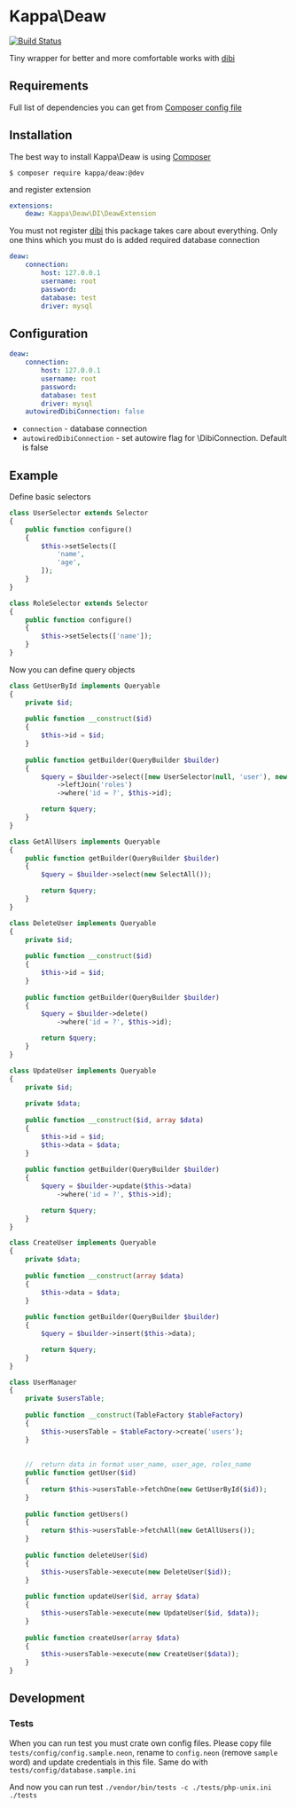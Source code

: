 # Kappa\Deaw

[![Build Status](https://travis-ci.org/Kappa-org/Deaw.svg)](https://travis-ci.org/Kappa-org/Deaw)

Tiny wrapper for better and more comfortable works with [dibi](http://dibiphp.com)
 
## Requirements

Full list of dependencies you can get from [Composer config file](https://github.com/Kappa-org/Deaw/blob/master/composer.json)

## Installation

The best way to install Kappa\Deaw is using [Composer](https://getcomposer.org)

```shell
$ composer require kappa/deaw:@dev
```

and register extension

```yaml
extensions:
    deaw: Kappa\Deaw\DI\DeawExtension
```

You must not register [dibi](http://dibiphp.com) this package takes care about everything. Only one thins which you must
 do is added required database connection
  
```yaml
deaw:
	connection:
		host: 127.0.0.1
		username: root
		password: 
		database: test
		driver: mysql
```

## Configuration

```yaml
deaw:
	connection:
		host: 127.0.0.1
		username: root
		password: 
		database: test
		driver: mysql
	autowiredDibiConnection: false
```

* `connection` - database connection
* `autowiredDibiConnection` - set autowire flag for \DibiConnection. Default is false

## Example

Define basic selectors

```php
class UserSelector extends Selector
{
	public function configure()
	{
		$this->setSelects([
			'name',
			'age',
		]);
	}
}

class RoleSelector extends Selector
{
	public function configure()
	{
		$this->setSelects(['name']);
	}
}
```

Now you can define query objects

```php
class GetUserById implements Queryable
{
	private $id;
	
	public function __construct($id)
	{
		$this->id = $id;
	}
	
	public function getBuilder(QueryBuilder $builder)
	{
		$query = $builder->select([new UserSelector(null, 'user'), new RoleSelector('roles', 'role')])
			->leftJoin('roles')
			->where('id = ?', $this->id);

		return $query;
	}
}

class GetAllUsers implements Queryable
{
	public function getBuilder(QueryBuilder $builder)
	{
		$query = $builder->select(new SelectAll());

		return $query;
	}
}

class DeleteUser implements Queryable
{
	private $id;
	
	public function __construct($id)
	{
		$this->id = $id;
	}
	
	public function getBuilder(QueryBuilder $builder)
	{
		$query = $builder->delete()
			->where('id = ?', $this->id);

		return $query;
	}
}

class UpdateUser implements Queryable
{
	private $id;
	
	private $data;
	
	public function __construct($id, array $data)
	{
		$this->id = $id;
		$this->data = $data;
	}
	
	public function getBuilder(QueryBuilder $builder)
	{
		$query = $builder->update($this->data)
			->where('id = ?', $this->id);

		return $query;
	}
}

class CreateUser implements Queryable
{
	private $data;
	
	public function __construct(array $data)
	{
		$this->data = $data;
	}
	
	public function getBuilder(QueryBuilder $builder)
	{
		$query = $builder->insert($this->data);

		return $query;
	}
}
```

```php
class UserManager
{
	private $usersTable;
	
	public function __construct(TableFactory $tableFactory)
	{
		$this->usersTable = $tableFactory->create('users');
	}
	
	
	//	return data in format user_name, user_age, roles_name
	public function getUser($id)
	{
		return $this->usersTable->fetchOne(new GetUserById($id));
	}
	
	public function getUsers()
	{
		return $this->usersTable->fetchAll(new GetAllUsers());
	}
	
	public function deleteUser($id)
	{
		$this->usersTable->execute(new DeleteUser($id));
	}
	
	public function updateUser($id, array $data)
	{
		$this->usersTable->execute(new UpdateUser($id, $data));
	}
	
	public function createUser(array $data)
	{ 
		$this->usersTable->execute(new CreateUser($data));
	}
}
```

## Development

### Tests

When you can run test you must crate own config files. Please copy file
`tests/config/config.sample.neon`, rename to `config.neon` (remove `sample`
word) and update credentials in this file. Same do with
`tests/config/database.sample.ini`

And now you can run test `./vendor/bin/tests -c ./tests/php-unix.ini ./tests`
